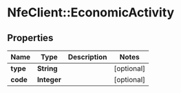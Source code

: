 # NfeClient::EconomicActivity

## Properties
Name | Type | Description | Notes
------------ | ------------- | ------------- | -------------
**type** | **String** |  | [optional] 
**code** | **Integer** |  | [optional] 


